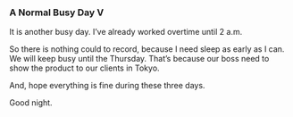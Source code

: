 ### A Normal Busy Day V
It is another busy day. I’ve already worked overtime until 2 a.m.

So there is nothing could to record, because I need sleep as early as I can. We will keep busy until the Thursday. That’s because our boss need to show the product to our clients in Tokyo.

And, hope everything is fine during these three days.

Good night.
